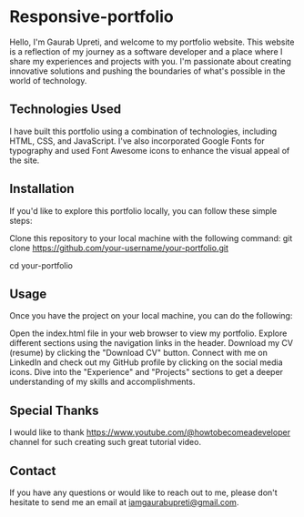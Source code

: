 # Responsive-portfolio
Hello, I'm Gaurab Upreti, and welcome to my portfolio website. This website is a reflection of my journey as a
software developer and a place where I share my experiences and projects with you. I'm passionate about
creating innovative solutions and pushing the boundaries of what's possible in the world of technology.

## Technologies Used
I have built this portfolio using a combination of technologies, including HTML, CSS, and JavaScript. I've also incorporated Google Fonts for typography and used Font Awesome icons to enhance the visual appeal of the site.

## Installation
If you'd like to explore this portfolio locally, you can follow these simple steps:

Clone this repository to your local machine with the following command:
git clone https://github.com/your-username/your-portfolio.git

cd your-portfolio

## Usage
Once you have the project on your local machine, you can do the following:

Open the index.html file in your web browser to view my portfolio.
Explore different sections using the navigation links in the header.
Download my CV (resume) by clicking the "Download CV" button.
Connect with me on LinkedIn and check out my GitHub profile by clicking on the social media icons.
Dive into the "Experience" and "Projects" sections to get a deeper understanding of my skills and accomplishments.

## Special Thanks
I would like to thank https://www.youtube.com/@howtobecomeadeveloper channel for such creating such great tutorial video.

## Contact
If you have any questions or would like to reach out to me, please don't hesitate to send me an email at iamgaurabupreti@gmail.com.



